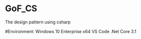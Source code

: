 # GoF_CS
The design pattern using csharp

#Environment:
  Windows 10 Enterprise x64
  VS Code
  .Net Core 3.1
